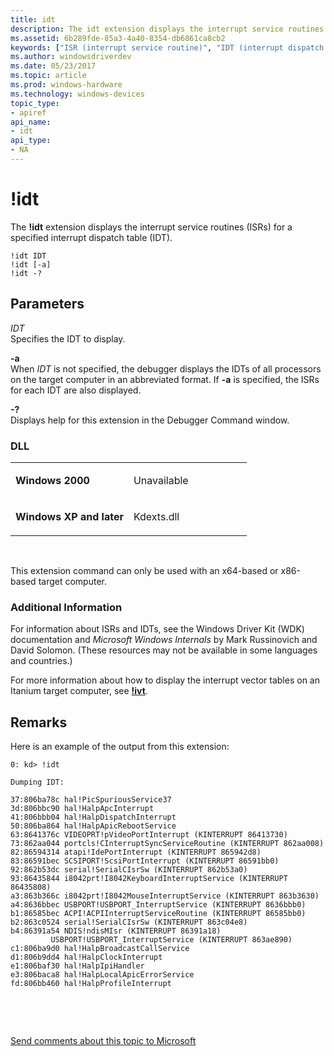 ```yaml
---
title: idt
description: The idt extension displays the interrupt service routines (ISRs) for a specified interrupt dispatch table (IDT).
ms.assetid: 6b289fde-85a3-4a40-8354-db6861ca8cb2
keywords: ["ISR (interrupt service routine)", "IDT (interrupt dispatch table)", "idt Windows Debugging"]
ms.author: windowsdriverdev
ms.date: 05/23/2017
ms.topic: article
ms.prod: windows-hardware
ms.technology: windows-devices
topic_type:
- apiref
api_name:
- idt
api_type:
- NA
---
```


# !idt


The **!idt** extension displays the interrupt service routines (ISRs) for a specified interrupt dispatch table (IDT).

```
!idt IDT 
!idt [-a] 
!idt -? 
```

## <span id="Parameters"></span><span id="parameters"></span><span id="PARAMETERS"></span>Parameters


<span id="_______IDT______"></span><span id="_______idt______"></span> *IDT*   
Specifies the IDT to display.

<span id="_______-a______"></span><span id="_______-A______"></span> **-a**   
When *IDT* is not specified, the debugger displays the IDTs of all processors on the target computer in an abbreviated format. If **-a** is specified, the ISRs for each IDT are also displayed.

<span id="_______-_______"></span> **-?**   
Displays help for this extension in the Debugger Command window.

### <span id="DLL"></span><span id="dll"></span>DLL

<table>
<colgroup>
<col width="50%" />
<col width="50%" />
</colgroup>
<tbody>
<tr class="odd">
<td align="left"><p><strong>Windows 2000</strong></p></td>
<td align="left"><p>Unavailable</p></td>
</tr>
<tr class="even">
<td align="left"><p><strong>Windows XP and later</strong></p></td>
<td align="left"><p>Kdexts.dll</p></td>
</tr>
</tbody>
</table>

 

This extension command can only be used with an x64-based or x86-based target computer.

### <span id="Additional_Information"></span><span id="additional_information"></span><span id="ADDITIONAL_INFORMATION"></span>Additional Information

For information about ISRs and IDTs, see the Windows Driver Kit (WDK) documentation and *Microsoft Windows Internals* by Mark Russinovich and David Solomon. (These resources may not be available in some languages and countries.)

For more information about how to display the interrupt vector tables on an Itanium target computer, see [**!ivt**](-ivt.md).

Remarks
-------

Here is an example of the output from this extension:

```
0: kd> !idt

Dumping IDT:

37:806ba78c hal!PicSpuriousService37
3d:806bbc90 hal!HalpApcInterrupt
41:806bbb04 hal!HalpDispatchInterrupt
50:806ba864 hal!HalpApicRebootService
63:8641376c VIDEOPRT!pVideoPortInterrupt (KINTERRUPT 86413730)
73:862aa044 portcls!CInterruptSyncServiceRoutine (KINTERRUPT 862aa008)
82:86594314 atapi!IdePortInterrupt (KINTERRUPT 865942d8)
83:86591bec SCSIPORT!ScsiPortInterrupt (KINTERRUPT 86591bb0)
92:862b53dc serial!SerialCIsrSw (KINTERRUPT 862b53a0)
93:86435844 i8042prt!I8042KeyboardInterruptService (KINTERRUPT 86435808)
a3:863b366c i8042prt!I8042MouseInterruptService (KINTERRUPT 863b3630)
a4:8636bbec USBPORT!USBPORT_InterruptService (KINTERRUPT 8636bbb0)
b1:86585bec ACPI!ACPIInterruptServiceRoutine (KINTERRUPT 86585bb0)
b2:863c0524 serial!SerialCIsrSw (KINTERRUPT 863c04e8)
b4:86391a54 NDIS!ndisMIsr (KINTERRUPT 86391a18)
         USBPORT!USBPORT_InterruptService (KINTERRUPT 863ae890)
c1:806ba9d0 hal!HalpBroadcastCallService
d1:806b9dd4 hal!HalpClockInterrupt
e1:806baf30 hal!HalpIpiHandler
e3:806baca8 hal!HalpLocalApicErrorService
fd:806bb460 hal!HalpProfileInterrupt
```

 

 

[Send comments about this topic to Microsoft](mailto:wsddocfb@microsoft.com?subject=Documentation%20feedback%20[debugger\debugger]:%20!idt%20%20RELEASE:%20%285/15/2017%29&body=%0A%0APRIVACY%20STATEMENT%0A%0AWe%20use%20your%20feedback%20to%20improve%20the%20documentation.%20We%20don't%20use%20your%20email%20address%20for%20any%20other%20purpose,%20and%20we'll%20remove%20your%20email%20address%20from%20our%20system%20after%20the%20issue%20that%20you're%20reporting%20is%20fixed.%20While%20we're%20working%20to%20fix%20this%20issue,%20we%20might%20send%20you%20an%20email%20message%20to%20ask%20for%20more%20info.%20Later,%20we%20might%20also%20send%20you%20an%20email%20message%20to%20let%20you%20know%20that%20we've%20addressed%20your%20feedback.%0A%0AFor%20more%20info%20about%20Microsoft's%20privacy%20policy,%20see%20http://privacy.microsoft.com/default.aspx. "Send comments about this topic to Microsoft")




